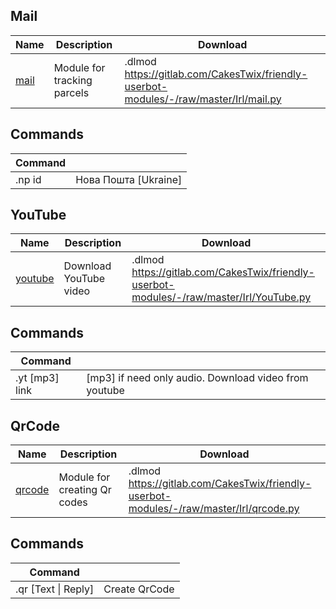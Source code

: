 ## Mail

| Name                                                         | Description                 | Download                                                     |
| ------------------------------------------------------------ | --------------------------- | ------------------------------------------------------------ |
| [mail](https://gitlab.com/CakesTwix/friendly-userbot-modules/-/blob/master/Irl/mail.py) | Module for tracking parcels | .dlmod https://gitlab.com/CakesTwix/friendly-userbot-modules/-/raw/master/Irl/mail.py |

## Commands

| **Command** |                      |
| ----------- | -------------------- |
| .np id      | Нова Пошта [Ukraine] |



## YouTube

| Name                                                         | Description            | Download                                                     |
| ------------------------------------------------------------ | ---------------------- | ------------------------------------------------------------ |
| [youtube](https://gitlab.com/CakesTwix/friendly-userbot-modules/-/blob/master/Irl/YouTube.py) | Download YouTube video | .dlmod https://gitlab.com/CakesTwix/friendly-userbot-modules/-/raw/master/Irl/YouTube.py |

## Commands

| **Command**    |                                                       |
| -------------- | ----------------------------------------------------- |
| .yt [mp3] link | [mp3] if need only audio. Download video from youtube |



## QrCode

| Name                                                         | Description                  | Download                                                     |
| ------------------------------------------------------------ | ---------------------------- | ------------------------------------------------------------ |
| [qrcode](https://gitlab.com/CakesTwix/friendly-userbot-modules/-/blob/master/Irl/qrcode.py) | Module for creating Qr codes | .dlmod https://gitlab.com/CakesTwix/friendly-userbot-modules/-/raw/master/Irl/qrcode.py |

## Commands

| **Command**         |               |
| ------------------- | ------------- |
| .qr [Text \| Reply] | Create QrCode |
